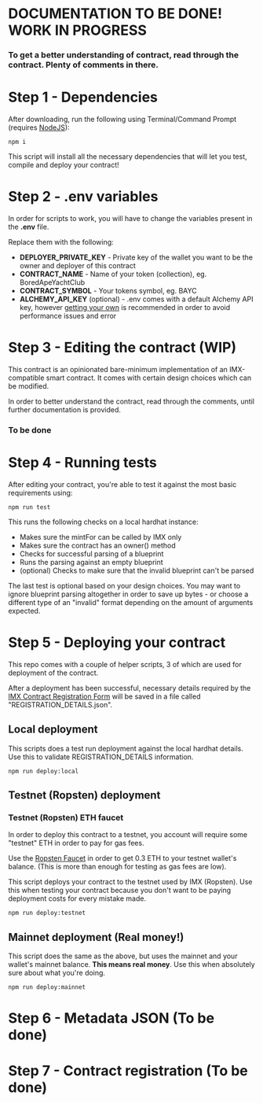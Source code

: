 # DOCUMENTATION TO BE DONE! WORK IN PROGRESS
### To get a better understanding of contract, read through the contract. Plenty of comments in there.

# Step 1 - Dependencies 
After downloading, run the following using Terminal/Command Prompt (requires [NodeJS](https://nodejs.org/en/download/)):

	npm i

  This script will install all the necessary dependencies that will let you test, compile and deploy your contract!
  

# Step 2 - .env variables
In order for scripts to work, you will have to change the variables present in the **.env** file.

Replace them with the following:
- **DEPLOYER_PRIVATE_KEY** - Private key of the wallet you want to be the owner and deployer of this contract
- **CONTRACT_NAME** - Name of your token (collection), eg. BoredApeYachtClub
- **CONTRACT_SYMBOL** - Your tokens symbol, eg. BAYC
- **ALCHEMY_API_KEY** (optional) - .env comes with a default Alchemy API key, however [getting your own](https://auth.alchemyapi.io/signup) is recommended in order to avoid performance issues and error
 

# Step 3 - Editing the contract (WIP)

This contract is an opinionated bare-minimum implementation of an IMX-compatible smart contract. It comes with certain design choices which can be modified.

In order to better understand the contract, read through the comments, until further documentation is provided.

### To be done

# Step 4 - Running tests

After editing your contract, you're able to test it against the most basic requirements using:

	npm run test

This runs the following checks on a local hardhat instance:
- Makes sure the mintFor can be called by IMX only
- Makes sure the contract has an owner() method
- Checks for successful parsing of a blueprint
- Runs the parsing against an empty blueprint
- (optional) Checks to make sure that the invalid blueprint can't be parsed
  
The last test is optional based on your design choices. You may want to ignore blueprint parsing altogether in order to save up bytes - or choose a different type of an "invalid" format depending on the amount of arguments expected.
  
# Step 5 - Deploying your contract
This repo comes with a couple of helper scripts, 3 of which are used for deployment of the contract.

After a deployment has been successful, necessary details required by the [IMX Contract Registration Form](https://forms.gle/KKv5KNdBa4o4Bajq5) will be saved in a file called "REGISTRATION_DETAILS.json".

## Local deployment
This scripts does a test run deployment against the local hardhat details. Use this to validate REGISTRATION_DETAILS information.

	npm run deploy:local

## Testnet (Ropsten) deployment

### Testnet (Ropsten) ETH faucet
In order to deploy this contract to a testnet, you account will require some "testnet" ETH in order to pay for gas fees.

Use the [Ropsten Faucet](https://faucet.ropsten.be/) in order to get 0.3 ETH to your testnet wallet's balance. (This is more than enough for testing as gas fees are low).

This script deploys your contract to the testnet used by IMX (Ropsten). Use this when testing your contract because you don't want to be paying deployment costs for every mistake made.

	npm run deploy:testnet


## Mainnet deployment (Real money!)
This script does the same as the above, but uses the mainnet and your wallet's mainnet balance. **This means real money**.
Use this when absolutely sure about what you're doing.

	npm run deploy:mainnet

# Step 6 - Metadata JSON (To be done)

# Step 7 - Contract registration (To be done)